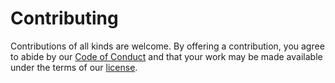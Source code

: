 # Contributing

Contributions of all kinds are welcome.
By offering a contribution,
you agree to abide by our [Code of Conduct](./CONDUCT.md)
and that your work may be made available under the terms of our [license](./LICENSE.md).
